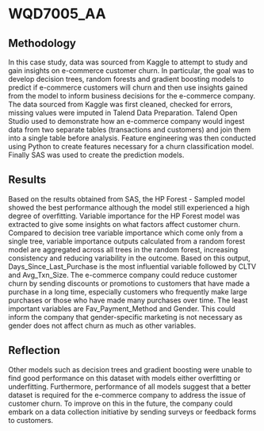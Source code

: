 # WQD7005_AA

## Methodology
In this case study, data was sourced from Kaggle to attempt to study and gain insights on e-commerce customer churn. In particular, the goal was to develop decision trees, random forests and gradient boosting models to predict if e-commerce customers will churn and then use insights gained from the model to inform business decisions for the e-commerce company. The data sourced from Kaggle was first cleaned, checked for errors, missing values were imputed in Talend Data Preparation. Talend Open Studio used to demonstrate how an e-commerce company would ingest data from two separate tables (transactions and customers) and join them into a single table before analysis. Feature engineering was then conducted using Python to create features necessary for a churn classification model. Finally SAS was used to create the prediction models. 

## Results
Based on the results obtained from SAS, the HP Forest - Sampled model showed the best performance although the model still experienced a high degree of overfitting. Variable importance for the HP Forest model was extracted to give some insights on what factors affect customer churn. Compared to decision tree variable importance which come only from a single tree, variable importance outputs calculated from a random forest model are aggregated across all trees in the random forest, increasing consistency and reducing variability in the outcome. Based on this output, Days_Since_Last_Purchase is the most influential variable followed by CLTV and Avg_Txn_Size. The e-commerce company could reduce customer churn by sending discounts or promotions to customers that have made a purchase in a long time, especially customers who frequently make large purchases or those who have made many purchases over time. The least important variables are Fav_Payment_Method and Gender. This could inform the company that gender-specific marketing is not necessary as gender does not affect churn as much as other variables.

## Reflection
Other models such as decision trees and gradient boosting were unable to find good performance on this dataset with models either overfitting or underfitting. Furthermore, performance of all models suggest that a better dataset is required for the e-commerce company to address the issue of customer churn. To improve on this in the future, the company could embark on a data collection initiative by sending surveys or feedback forms to customers.
